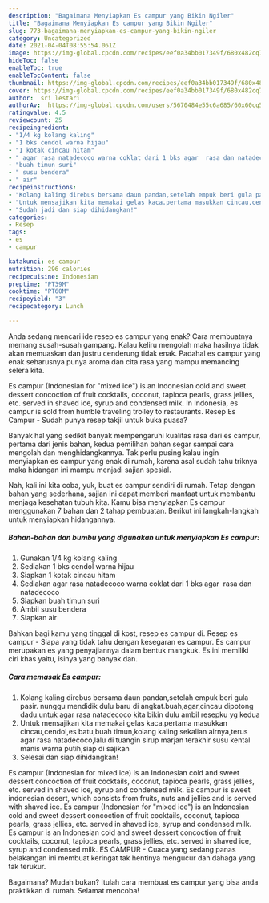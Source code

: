 ```yaml
---
description: "Bagaimana Menyiapkan Es campur yang Bikin Ngiler"
title: "Bagaimana Menyiapkan Es campur yang Bikin Ngiler"
slug: 773-bagaimana-menyiapkan-es-campur-yang-bikin-ngiler
category: Uncategorized
date: 2021-04-04T08:55:54.061Z
image: https://img-global.cpcdn.com/recipes/eef0a34bb017349f/680x482cq70/es-campur-foto-resep-utama.jpg
hideToc: false
enableToc: true
enableTocContent: false
thumbnail: https://img-global.cpcdn.com/recipes/eef0a34bb017349f/680x482cq70/es-campur-foto-resep-utama.jpg
cover: https://img-global.cpcdn.com/recipes/eef0a34bb017349f/680x482cq70/es-campur-foto-resep-utama.jpg
author:  sri lestari
authorAv:  https://img-global.cpcdn.com/users/5670484e55c6a685/60x60cq50/avatar.jpg
ratingvalue: 4.5
reviewcount: 25
recipeingredient:
- "1/4 kg kolang kaling"
- "1 bks cendol warna hijau"
- "1 kotak cincau hitam"
- " agar rasa natadecoco warna coklat dari 1 bks agar  rasa dan natadecoco"
- "buah timun suri"
- " susu bendera"
- " air"
recipeinstructions:
- "Kolang kaling direbus bersama daun pandan,setelah empuk beri gula pasir. nunggu mendidik dulu baru di angkat.buah,agar,cincau dipotong dadu.untuk agar rasa natadecoco kita bikin dulu ambil resepku yg kedua"
- "Untuk mensajikan kita memakai gelas kaca.pertama masukkan cincau,cendol,es batu,buah timun,kolang kaling sekalian airnya,terus agar rasa natadecoco,lalu di tuangin sirup marjan terakhir susu kental manis warna putih,siap di sajikan"
- "Sudah jadi dan siap dihidangkan!"
categories:
- Resep
tags:
- es
- campur

katakunci: es campur 
nutrition: 296 calories
recipecuisine: Indonesian
preptime: "PT39M"
cooktime: "PT60M"
recipeyield: "3"
recipecategory: Lunch

---
```



Anda sedang mencari ide resep es campur yang enak? Cara membuatnya memang susah-susah gampang. Kalau keliru mengolah maka hasilnya tidak akan memuaskan dan justru cenderung tidak enak. Padahal es campur yang enak seharusnya punya aroma dan cita rasa yang mampu memancing selera kita.


Es campur (Indonesian for &#34;mixed ice&#34;) is an Indonesian cold and sweet dessert concoction of fruit cocktails, coconut, tapioca pearls, grass jellies, etc. served in shaved ice, syrup and condensed milk. In Indonesia, es campur is sold from humble traveling trolley to restaurants. Resep Es Campur - Sudah punya resep takjil untuk buka puasa?

Banyak hal yang sedikit banyak mempengaruhi kualitas rasa dari es campur, pertama dari jenis bahan, kedua pemilihan bahan segar sampai cara mengolah dan menghidangkannya. Tak perlu pusing kalau ingin menyiapkan es campur yang enak di rumah, karena asal sudah tahu triknya maka hidangan ini mampu menjadi sajian spesial.


Nah, kali ini kita coba, yuk, buat es campur sendiri di rumah. Tetap dengan bahan yang sederhana, sajian ini dapat memberi manfaat untuk membantu menjaga kesehatan tubuh kita. Kamu bisa menyiapkan Es campur menggunakan 7 bahan dan 2 tahap pembuatan. Berikut ini langkah-langkah untuk menyiapkan hidangannya.

<!--inarticleads1-->

##### Bahan-bahan dan bumbu yang digunakan untuk menyiapkan Es campur:

1. Gunakan 1/4 kg kolang kaling
1. Sediakan 1 bks cendol warna hijau
1. Siapkan 1 kotak cincau hitam
1. Sediakan  agar rasa natadecoco warna coklat dari 1 bks agar  rasa dan natadecoco
1. Siapkan buah timun suri
1. Ambil  susu bendera
1. Siapkan  air


Bahkan bagi kamu yang tinggal di kost, resep es campur di. Resep es campur - Siapa yang tidak tahu dengan kesegaran es campur. Es campur merupakan es yang penyajiannya dalam bentuk mangkuk. Es ini memiliki ciri khas yaitu, isinya yang banyak dan. 

<!--inarticleads2-->

##### Cara memasak Es campur:

1. Kolang kaling direbus bersama daun pandan,setelah empuk beri gula pasir. nunggu mendidik dulu baru di angkat.buah,agar,cincau dipotong dadu.untuk agar rasa natadecoco kita bikin dulu ambil resepku yg kedua
1. Untuk mensajikan kita memakai gelas kaca.pertama masukkan cincau,cendol,es batu,buah timun,kolang kaling sekalian airnya,terus agar rasa natadecoco,lalu di tuangin sirup marjan terakhir susu kental manis warna putih,siap di sajikan
1. Selesai dan siap dihidangkan!

Es campur (Indonesian for mixed ice) is an Indonesian cold and sweet dessert concoction of fruit cocktails, coconut, tapioca pearls, grass jellies, etc. served in shaved ice, syrup and condensed milk. Es campur is sweet indonesian desert, which consists from fruits, nuts and jellies and is served with shaved ice. Es campur (Indonesian for &#34;mixed ice&#34;) is an Indonesian cold and sweet dessert concoction of fruit cocktails, coconut, tapioca pearls, grass jellies, etc. served in shaved ice, syrup and condensed milk. Es campur is an Indonesian cold and sweet dessert concoction of fruit cocktails, coconut, tapioca pearls, grass jellies, etc. served in shaved ice, syrup and condensed milk. ES CAMPUR - Cuaca yang sedang panas belakangan ini membuat keringat tak hentinya mengucur dan dahaga yang tak terukur. 

Bagaimana? Mudah bukan? Itulah cara membuat es campur yang bisa anda praktikkan di rumah. Selamat mencoba!
